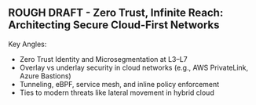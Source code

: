 ## ROUGH DRAFT - Zero Trust, Infinite Reach: Architecting Secure Cloud-First Networks

Key Angles:
- Zero Trust Identity and Microsegmentation at L3–L7
- Overlay vs underlay security in cloud networks (e.g., AWS PrivateLink, Azure Bastions)
- Tunneling, eBPF, service mesh, and inline policy enforcement
- Ties to modern threats like lateral movement in hybrid cloud
